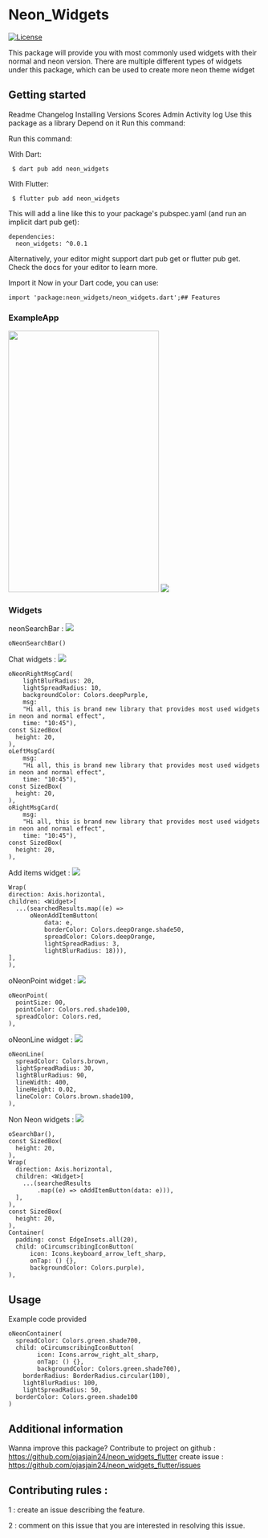 # Neon_Widgets

[![License](https://img.shields.io/github/license/mashape/apistatus.svg?maxAge=2592000)](https://github.com/ojasjain24/neon_widgets_flutter/blob/master/LICENSE)

This package will provide you with most commonly used widgets with their normal and neon version. 
There are multiple different types of widgets under this package, which can be used to create more neon theme widget

## Getting started

Readme Changelog Installing Versions Scores Admin Activity log Use this package as a library Depend
on it Run this command:


Run this command:

With Dart:
```
 $ dart pub add neon_widgets
```

With Flutter:
```
 $ flutter pub add neon_widgets
```

This will add a line like this to your package's pubspec.yaml (and run an implicit dart pub get):

```
dependencies:
  neon_widgets: ^0.0.1
```

Alternatively, your editor might support dart pub get or flutter pub get. Check the docs for your editor to learn more.

Import it
Now in your Dart code, you can use:

```
import 'package:neon_widgets/neon_widgets.dart';## Features
```

### ExampleApp
<img src="https://github.com/ojasjain24/flutter_widgets/blob/readme-1/oWidgetsDemo.gif" height="520" width="300">
<img src="https://github.com/ojasjain24/neon_widgets_flutter/blob/master/demos/Screenshot%202022-02-21%20110732.png" >

### Widgets
neonSearchBar :
<img src="https://github.com/ojasjain24/neon_widgets_flutter/blob/master/demos/Screenshot%202022-02-21%20110254.png"  >

```
oNeonSearchBar()
```
Chat widgets :
<img src="https://github.com/ojasjain24/neon_widgets_flutter/blob/master/demos/Screenshot%202022-02-21%20110417.png" >

```
oNeonRightMsgCard(
    lightBlurRadius: 20,
    lightSpreadRadius: 10,
    backgroundColor: Colors.deepPurple,
    msg:
    "Hi all, this is brand new library that provides most used widgets in neon and normal effect",
    time: "10:45"),
const SizedBox(
  height: 20,
),
oLeftMsgCard(
    msg:
    "Hi all, this is brand new library that provides most used widgets in neon and normal effect",
    time: "10:45"),
const SizedBox(
  height: 20,
),
oRightMsgCard(
    msg:
    "Hi all, this is brand new library that provides most used widgets in neon and normal effect",
    time: "10:45"),
const SizedBox(
  height: 20,
),
```
Add items widget :
<img src="https://github.com/ojasjain24/neon_widgets_flutter/blob/master/demos/Screenshot%202022-02-21%20110455.png" >

```
Wrap(
direction: Axis.horizontal,
children: <Widget>[
  ...(searchedResults.map((e) =>
      oNeonAddItemButton(
          data: e,
          borderColor: Colors.deepOrange.shade50,
          spreadColor: Colors.deepOrange,
          lightSpreadRadius: 3,
          lightBlurRadius: 18))),
],
),
```

oNeonPoint widget :
<img src="https://github.com/ojasjain24/neon_widgets_flutter/blob/master/demos/Screenshot%202022-02-21%20190238.png" >

```
oNeonPoint(
  pointSize: 00,
  pointColor: Colors.red.shade100,
  spreadColor: Colors.red,
),
```
oNeonLine widget :
<img src="https://github.com/ojasjain24/neon_widgets_flutter/blob/master/demos/Screenshot%202022-02-21%20190619.png" >
```
oNeonLine(
  spreadColor: Colors.brown,
  lightSpreadRadius: 30,
  lightBlurRadius: 90,
  lineWidth: 400,
  lineHeight: 0.02,
  lineColor: Colors.brown.shade100,
),
```
Non Neon widgets :
<img src="https://github.com/ojasjain24/neon_widgets_flutter/blob/master/demos/Screenshot%202022-02-21%20110545.png" >
```
oSearchBar(),
const SizedBox(
  height: 20,
),
Wrap(
  direction: Axis.horizontal,
  children: <Widget>[
    ...(searchedResults
        .map((e) => oAddItemButton(data: e))),
  ],
),
const SizedBox(
  height: 20,
),
Container(
  padding: const EdgeInsets.all(20),
  child: oCircumscribingIconButton(
      icon: Icons.keyboard_arrow_left_sharp,
      onTap: () {},
      backgroundColor: Colors.purple),
),
```



## Usage

Example code provided

```
oNeonContainer(
  spreadColor: Colors.green.shade700,
  child: oCircumscribingIconButton(
        icon: Icons.arrow_right_alt_sharp,
        onTap: () {},
        backgroundColor: Colors.green.shade700),
    borderRadius: BorderRadius.circular(100),
    lightBlurRadius: 100,
    lightSpreadRadius: 50,
  borderColor: Colors.green.shade100
)
```

## Additional information

Wanna improve this package? Contribute to project on
github : https://github.com/ojasjain24/neon_widgets_flutter
create issue : https://github.com/ojasjain24/neon_widgets_flutter/issues

## Contributing rules : 
1 : create an issue describing the feature.

2 : comment on this issue that you are interested in resolving this issue.

